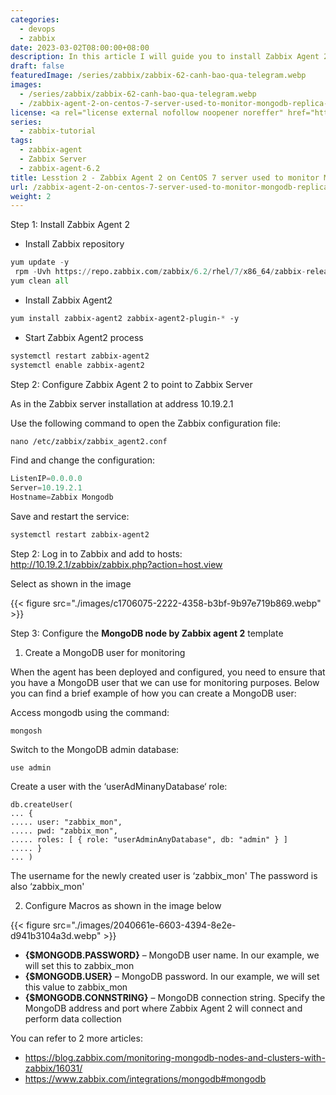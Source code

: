 ```yaml
---
categories:
  - devops
  - zabbix
date: 2023-03-02T08:00:00+08:00
description: In this article I will guide you to install Zabbix Agent 2 on CentOS 7 to monitor Mongodb server
draft: false
featuredImage: /series/zabbix/zabbix-62-canh-bao-qua-telegram.webp
images:
  - /series/zabbix/zabbix-62-canh-bao-qua-telegram.webp
  - /zabbix-agent-2-on-centos-7-server-used-to-monitor-mongodb-replica-set/images/index.en.png
license: <a rel="license external nofollow noopener noreffer" href="https://creativecommons.org/licenses/by-nc/4.0/" target="_blank">CC BY-NC 4.0</a>
series:
  - zabbix-tutorial
tags:
  - zabbix-agent
  - Zabbix Server
  - zabbix-agent-6.2
title: Lesstion 2 - Zabbix Agent 2 on CentOS 7 server used to monitor Mongodb Replica Set
url: /zabbix-agent-2-on-centos-7-server-used-to-monitor-mongodb-replica-set
weight: 2
---
```


Step 1: Install Zabbix Agent 2

- Install Zabbix repository

```python
yum update -y
 rpm -Uvh https://repo.zabbix.com/zabbix/6.2/rhel/7/x86_64/zabbix-release-6.2-3.el7.noarch.rpm
yum clean all
```

- Install Zabbix Agent2

```css
yum install zabbix-agent2 zabbix-agent2-plugin-* -y
```

- Start Zabbix Agent2 process

```perl
systemctl restart zabbix-agent2
systemctl enable zabbix-agent2
```

Step 2: Configure Zabbix Agent 2 to point to Zabbix Server

As in the Zabbix server installation at address 10.19.2.1

Use the following command to open the Zabbix configuration file:

```perl
nano /etc/zabbix/zabbix_agent2.conf
```

Find and change the configuration:

```python
ListenIP=0.0.0.0
Server=10.19.2.1
Hostname=Zabbix Mongodb
```

Save and restart the service:

```perl
systemctl restart zabbix-agent2
```

Step 2: Log in to Zabbix and add to hosts: http://10.19.2.1/zabbix/zabbix.php?action=host.view

Select as shown in the image

{{< figure src="./images/c1706075-2222-4358-b3bf-9b97e719b869.webp" >}}

Step 3: Configure the **MongoDB node by Zabbix agent 2** template

1. Create a MongoDB user for monitoring

When the agent has been deployed and configured, you need to ensure that you have a MongoDB user that we can use for monitoring purposes. Below you can find a brief example of how you can create a MongoDB user:

Access mongodb using the command:

```
mongosh
```

Switch to the MongoDB admin database:

```
use admin
```

Create a user with the ‘userAdMinanyDatabase‘ role:

```
db.createUser(
... {
..... user: "zabbix_mon",
..... pwd: "zabbix_mon",
..... roles: [ { role: "userAdminAnyDatabase", db: "admin" } ]
..... }
... )
```

The username for the newly created user is ‘zabbix_mon'
The password is also ‘zabbix_mon'

2. Configure Macros as shown in the image below

{{< figure src="./images/2040661e-6603-4394-8e2e-d941b3104a3d.webp" >}}

- **{$MONGODB.PASSWORD}** – MongoDB user name. In our example, we will set this to zabbix_mon
- **{$MONGODB.USER}** – MongoDB password. In our example, we will set this value to zabbix_mon
- **{$MONGODB.CONNSTRING}** – MongoDB connection string. Specify the MongoDB address and port where Zabbix Agent 2 will connect and perform data collection

You can refer to 2 more articles:

- https://blog.zabbix.com/monitoring-mongodb-nodes-and-clusters-with-zabbix/16031/
- https://www.zabbix.com/integrations/mongodb#mongodb
